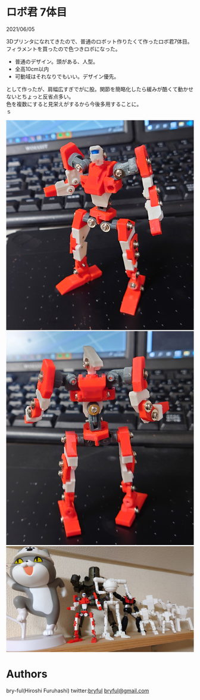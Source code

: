 ﻿# ロボ君 7体目

2021/06/05<br>

3Dプリンタになれてきたので、普通のロボット作りたくて作ったロボ君7体目。<br>
フィラメントを買ったので色つきロボになった。

* 普通のデザイン。頭がある、人型。
* 全高10cm以内
* 可動域はそれなりでもいい。デザイン優先。

として作ったが、肩幅広すぎでがに股。関節を簡略化したら緩みが酷くて動かせないとちょっと反省点多い。<br>
色を複数にすると見栄えがするから今後多用することに。
<br>ｓ


![r7_1.jpg](r7_1.jpg)
![r7_2.jpg](r7_2.jpg)
![r7_3.jpg](r7_3.jpg)


# Authors

bry-ful(Hiroshi Furuhashi)
twitter:[bryful](https://twitter.com/bryful)
bryful@gmail.com


